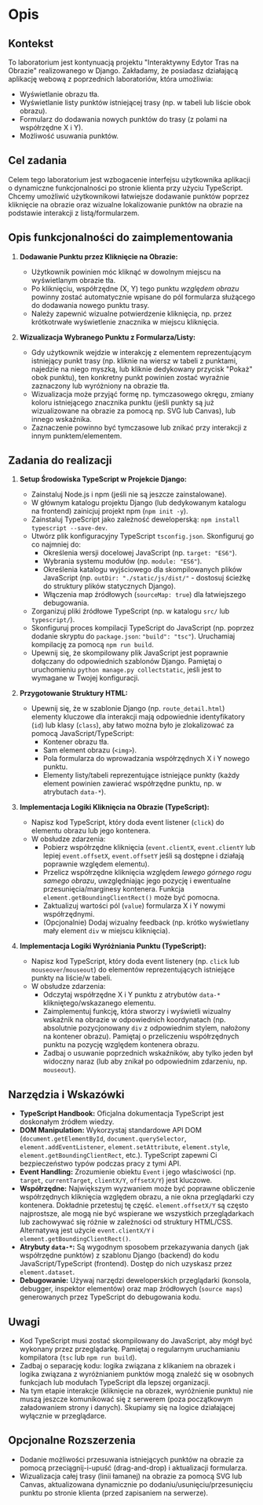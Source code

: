 # Opis

## Kontekst

To laboratorium jest kontynuacją projektu "Interaktywny Edytor Tras na Obrazie" realizowanego w Django. Zakładamy, że posiadasz działającą aplikację webową z poprzednich laboratoriów, która umożliwia:

* Wyświetlanie obrazu tła.
* Wyświetlanie listy punktów istniejącej trasy (np. w tabeli lub liście obok obrazu).
* Formularz do dodawania nowych punktów do trasy (z polami na współrzędne X i Y).
* Możliwość usuwania punktów.

## Cel zadania

Celem tego laboratorium jest wzbogacenie interfejsu użytkownika aplikacji o dynamiczne funkcjonalności po stronie klienta przy użyciu TypeScript. Chcemy umożliwić użytkownikowi łatwiejsze dodawanie punktów poprzez kliknięcie na obrazie oraz wizualne lokalizowanie punktów na obrazie na podstawie interakcji z listą/formularzem.

## Opis funkcjonalności do zaimplementowania

1.  **Dodawanie Punktu przez Kliknięcie na Obrazie:**
    * Użytkownik powinien móc kliknąć w dowolnym miejscu na wyświetlanym obrazie tła.
    * Po kliknięciu, współrzędne (X, Y) tego punktu *względem obrazu* powinny zostać automatycznie wpisane do pól formularza służącego do dodawania nowego punktu trasy.
    * Należy zapewnić wizualne potwierdzenie kliknięcia, np. przez krótkotrwałe wyświetlenie znacznika w miejscu kliknięcia.

2.  **Wizualizacja Wybranego Punktu z Formularza/Listy:**
    * Gdy użytkownik wejdzie w interakcję z elementem reprezentującym istniejący punkt trasy (np. kliknie na wiersz w tabeli z punktami, najedzie na niego myszką, lub kliknie dedykowany przycisk "Pokaż" obok punktu), ten konkretny punkt powinien zostać wyraźnie zaznaczony lub wyróżniony na obrazie tła.
    * Wizualizacja może przyjąć formę np. tymczasowego okręgu, zmiany koloru istniejącego znacznika punktu (jeśli punkty są już wizualizowane na obrazie za pomocą np. SVG lub Canvas), lub innego wskaźnika.
    * Zaznaczenie powinno być tymczasowe lub znikać przy interakcji z innym punktem/elementem.

## Zadania do realizacji

1.  **Setup Środowiska TypeScript w Projekcie Django:**
    * Zainstaluj Node.js i npm (jeśli nie są jeszcze zainstalowane).
    * W głównym katalogu projektu Django (lub dedykowanym katalogu na frontend) zainicjuj projekt npm (`npm init -y`).
    * Zainstaluj TypeScript jako zależność deweloperską: `npm install typescript --save-dev`.
    * Utwórz plik konfiguracyjny TypeScript `tsconfig.json`. Skonfiguruj go co najmniej do:
        * Określenia wersji docelowej JavaScript (np. `target: "ES6"`).
        * Wybrania systemu modułów (np. `module: "ES6"`).
        * Określenia katalogu wyjściowego dla skompilowanych plików JavaScript (np. `outDir: "./static/js/dist/"` - dostosuj ścieżkę do struktury plików statycznych Django).
        * Włączenia map źródłowych (`sourceMap: true`) dla łatwiejszego debugowania.
    * Zorganizuj pliki źródłowe TypeScript (np. w katalogu `src/` lub `typescript/`).
    * Skonfiguruj proces kompilacji TypeScript do JavaScript (np. poprzez dodanie skryptu do `package.json`: `"build": "tsc"`). Uruchamiaj kompilację za pomocą `npm run build`.
    * Upewnij się, że skompilowany plik JavaScript jest poprawnie dołączany do odpowiednich szablonów Django. Pamiętaj o uruchomieniu `python manage.py collectstatic`, jeśli jest to wymagane w Twojej konfiguracji.

2.  **Przygotowanie Struktury HTML:**
    * Upewnij się, że w szablonie Django (np. `route_detail.html`) elementy kluczowe dla interakcji mają odpowiednie identyfikatory (`id`) lub klasy (`class`), aby łatwo można było je zlokalizować za pomocą JavaScript/TypeScript:
        * Kontener obrazu tła.
        * Sam element obrazu (`<img>`).
        * Pola formularza do wprowadzania współrzędnych X i Y nowego punktu.
        * Elementy listy/tabeli reprezentujące istniejące punkty (każdy element powinien zawierać współrzędne punktu, np. w atrybutach `data-*`).

3.  **Implementacja Logiki Kliknięcia na Obrazie (TypeScript):**
    * Napisz kod TypeScript, który doda event listener (`click`) do elementu obrazu lub jego kontenera.
    * W obsłudze zdarzenia:
        * Pobierz współrzędne kliknięcia (`event.clientX`, `event.clientY` lub lepiej `event.offsetX`, `event.offsetY` jeśli są dostępne i działają poprawnie względem elementu).
        * Przelicz współrzędne kliknięcia względem *lewego górnego rogu samego obrazu*, uwzględniając jego pozycję i ewentualne przesunięcia/marginesy kontenera. Funkcja `element.getBoundingClientRect()` może być pomocna.
        * Zaktualizuj wartości pól (`value`) formularza X i Y nowymi współrzędnymi.
        * (Opcjonalnie) Dodaj wizualny feedback (np. krótko wyświetlany mały element `div` w miejscu kliknięcia).

4.  **Implementacja Logiki Wyróżniania Punktu (TypeScript):**
    * Napisz kod TypeScript, który doda event listenery (np. `click` lub `mouseover`/`mouseout`) do elementów reprezentujących istniejące punkty na liście/w tabeli.
    * W obsłudze zdarzenia:
        * Odczytaj współrzędne X i Y punktu z atrybutów `data-*` klikniętego/wskazanego elementu.
        * Zaimplementuj funkcję, która stworzy i wyświetli wizualny wskaźnik na obrazie w odpowiednich koordynatach (np. absolutnie pozycjonowany `div` z odpowiednim stylem, nałożony na kontener obrazu). Pamiętaj o przeliczeniu współrzędnych punktu na pozycję względem kontenera obrazu.
        * Zadbaj o usuwanie poprzednich wskaźników, aby tylko jeden był widoczny naraz (lub aby znikał po odpowiednim zdarzeniu, np. `mouseout`).

## Narzędzia i Wskazówki

* **TypeScript Handbook:** Oficjalna dokumentacja TypeScript jest doskonałym źródłem wiedzy.
* **DOM Manipulation:** Wykorzystaj standardowe API DOM (`document.getElementById`, `document.querySelector`, `element.addEventListener`, `element.setAttribute`, `element.style`, `element.getBoundingClientRect`, etc.). TypeScript zapewni Ci bezpieczeństwo typów podczas pracy z tymi API.
* **Event Handling:** Zrozumienie obiektu `Event` i jego właściwości (np. `target`, `currentTarget`, `clientX/Y`, `offsetX/Y`) jest kluczowe.
* **Współrzędne:** Największym wyzwaniem może być poprawne obliczenie współrzędnych kliknięcia względem obrazu, a nie okna przeglądarki czy kontenera. Dokładnie przetestuj tę część. `element.offsetX/Y` są często najprostsze, ale mogą nie być wspierane we wszystkich przeglądarkach lub zachowywać się różnie w zależności od struktury HTML/CSS. Alternatywą jest użycie `event.clientX/Y` i `element.getBoundingClientRect()`.
* **Atrybuty `data-*`:** Są wygodnym sposobem przekazywania danych (jak współrzędne punktów) z szablonu Django (backend) do kodu JavaScript/TypeScript (frontend). Dostęp do nich uzyskasz przez `element.dataset`.
* **Debugowanie:** Używaj narzędzi deweloperskich przeglądarki (konsola, debugger, inspektor elementów) oraz map źródłowych (`source maps`) generowanych przez TypeScript do debugowania kodu.

## Uwagi

* Kod TypeScript musi zostać skompilowany do JavaScript, aby mógł być wykonany przez przeglądarkę. Pamiętaj o regularnym uruchamianiu kompilatora (`tsc` lub `npm run build`).
* Zadbaj o separację kodu: logika związana z klikaniem na obrazek i logika związana z wyróżnianiem punktów mogą znaleźć się w osobnych funkcjach lub modułach TypeScript dla lepszej organizacji.
* Na tym etapie interakcje (kliknięcie na obrazek, wyróżnienie punktu) nie muszą jeszcze komunikować się z serwerem (poza początkowym załadowaniem strony i danych). Skupiamy się na logice działającej wyłącznie w przeglądarce.

## Opcjonalne Rozszerzenia

* Dodanie możliwości przesuwania istniejących punktów na obrazie za pomocą przeciągnij-i-upuść (drag-and-drop) i aktualizacji formularza.
* Wizualizacja całej trasy (linii łamanej) na obrazie za pomocą SVG lub Canvas, aktualizowana dynamicznie po dodaniu/usunięciu/przesunięciu punktu po stronie klienta (przed zapisaniem na serwerze).

